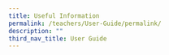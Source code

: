```yaml
---
title: Useful Information
permalink: /teachers/User-Guide/permalink/
description: ""
third_nav_title: User Guide
---
```

